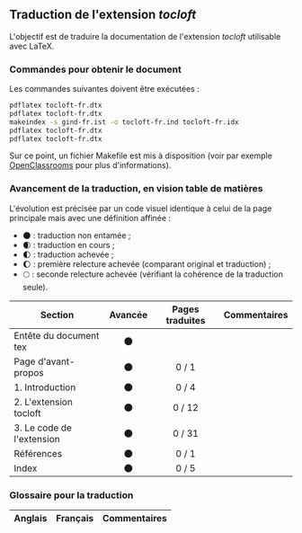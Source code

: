 ## Traduction de l'extension *tocloft*

L'objectif est de traduire la documentation de l'extension *tocloft* utilisable avec LaTeX. 


### Commandes pour obtenir le document

Les commandes suivantes doivent être exécutées :

```bash
pdflatex tocloft-fr.dtx
pdflatex tocloft-fr.dtx
makeindex -s gind-fr.ist -o tocloft-fr.ind tocloft-fr.idx
pdflatex tocloft-fr.dtx
pdflatex tocloft-fr.dtx
```

Sur ce point, un fichier Makefile est mis à disposition (voir par exemple [OpenClassrooms](https://openclassrooms.com/courses/compilez-sous-gnu-linux#/id/r-1130480) pour plus d'informations).


### Avancement de la traduction, en vision table de matières

L'évolution est précisée par un code visuel identique à celui de la page principale mais avec une définition affinée :

- :new_moon: : traduction non entamée ;
- :waxing_crescent_moon: : traduction en cours ;
- :first_quarter_moon: : traduction achevée ;
- :waxing_gibbous_moon: : première relecture achevée (comparant original et traduction) ; 
- :full_moon: : seconde relecture achevée (vérifiant la cohérence de la traduction seule).

Section                       | Avancée                | Pages traduites | Commentaires 
----------------------------- | :--------------------: | :-------------: | -------------------------
Entête du document tex        | :new_moon:             |                 |
Page d'avant-propos           | :new_moon:             | 0 / 1           | 
1. Introduction               | :new_moon:             | 0 / 4           |
2. L'extension tocloft        | :new_moon:             | 0 / 12          |
3. Le code de l'extension     | :new_moon:             | 0 / 31          |
Références                    | :new_moon:             | 0 / 1           |
Index                         | :new_moon:             | 0 / 5           |


### Glossaire pour la traduction

Anglais                | Français                                       | Commentaires 
---------------------- | ---------------------------------------------- | -------------------------------
